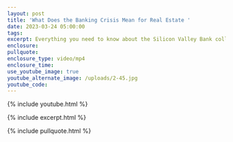 ```yaml
---
layout: post
title: 'What Does the Banking Crisis Mean for Real Estate '
date: 2023-03-24 05:00:00
tags:
excerpt: Everything you need to know about the Silicon Valley Bank collapse.
enclosure:
pullquote:
enclosure_type: video/mp4
enclosure_time:
use_youtube_image: true
youtube_alternate_image: /uploads/2-45.jpg
youtube_code:
---
```

{% include youtube.html %}

{% include excerpt.html %}

{% include pullquote.html %}
